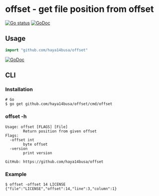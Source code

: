 # offset - get file position from offset

[![Go status](https://github.com/haya14busa/offset/workflows/Go/badge.svg)](https://github.com/haya14busa/offset/actions)
[![GoDoc](https://godoc.org/github.com/haya14busa/offset?status.svg)](https://godoc.org/github.com/haya14busa/offset)

## Usage

```go
import "github.com/haya14busa/offset"
```

[![GoDoc](https://godoc.org/github.com/haya14busa/offset?status.svg)](https://godoc.org/github.com/haya14busa/offset)

## CLI

### Installation

```shell
# Go
$ go get github.com/haya14busa/offset/cmd/offset
```

### offset -h

```
Usage: offset [FLAGS] [File]
        Return position from given offset
Flags:
  -offset int
        byte offset
  -version
        print version

GitHub: https://github.com/haya14busa/offset
```

### Example

```shell
$ offset -offset 14 LICENSE
{"file":"LICENSE","offset":14,"line":3,"column":1}
```
